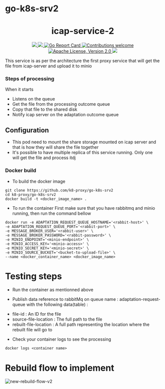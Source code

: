 # go-k8s-srv2

<h1 align="center">icap-service-2</h1>

<p align="center">
    <a href="https://github.com/k8-proxy/go-k8s-srv2/actions/workflows/build.yaml">
        <img src="https://github.com/k8-proxy/go-k8s-srv2/actions/workflows/build.yaml/badge.svg"/>
    </a>
    <a href="https://codecov.io/gh/k8-proxy/go-k8s-srv2">
        <img src="https://codecov.io/gh/k8-proxy/go-k8s-srv2/branch/main/graph/badge.svg"/>
    </a>	    
    <a href="https://goreportcard.com/report/github.com/k8-proxy/go-k8s-srv2">
      <img src="https://goreportcard.com/badge/k8-proxy/go-k8s-srv2" alt="Go Report Card">
    </a>
	<a href="https://github.com/k8-proxy/go-k8s-srv2/pulls">
        <img src="https://img.shields.io/badge/contributions-welcome-brightgreen.svg?style=flat" alt="Contributions welcome">
    </a>
    <a href="https://opensource.org/licenses/Apache-2.0">
        <img src="https://img.shields.io/badge/License-Apache%202.0-blue.svg" alt="Apache License, Version 2.0">
    </a>
    <a href="https://github.com/k8-proxy/go-k8s-srv2/releases/latest">
        <img src="https://img.shields.io/github/release/k8-proxy/go-k8s-srv1.svg?style=flat"/>
    </a>
</p>

This service is as per the architecture the first proxy service that will get the file from icap-server and upload it to minio

### Steps of processing
When it starts
- Listens on the queue
- Get the file from the processing outcome queue
- Copy that file to the shared disk
- Notify icap server on the adaptation outcome queue

## Configuration
- This pod need to mount the share storage mounted on icap server and that is how they will share the file together
- It's possible to have multiple replica of this service running. Only one will get the file and process itdj

### Docker build
- To build the docker image
```
git clone https://github.com/k8-proxy/go-k8s-srv2
cd k8-proxy/go-k8s-srv2
docker build -t <docker_image_name> .
```

- To run the container
First make sure that you have rabbitmq and minio running, then run the command bellow 

```
docker run -e ADAPTATION_REQUEST_QUEUE_HOSTNAME='<rabbit-host>' \ 
-e ADAPTATION_REQUEST_QUEUE_PORT='<rabbit-port>' \
-e MESSAGE_BROKER_USER='<rabbit-user>' \
-e MESSAGE_BROKER_PASSWORD='<rabbit-password>' \
-e MINIO_ENDPOINT='<minio-endpoint>' \ 
-e MINIO_ACCESS_KEY='<minio-access>' \ 
-e MINIO_SECRET_KEY='<minio-secret>' \ 
-e MINIO_SOURCE_BUCKET='<bucket-to-upload-file>' \ 
--name <docker_container_name> <docker_image_name>
```

# Testing steps

- Run the container as mentionned above

- Publish data reference to rabbitMq on queue name : adaptation-request-queue with the following data(table) :
* file-id : An ID for the file
* source-file-location : The full path to the file
* rebuilt-file-location : A full path representing the location where the rebuilt file will go to


- Check your container logs to see the processing

```
docker logs <container name>
```

# Rebuild flow to implement

![new-rebuild-flow-v2](https://github.com/k8-proxy/go-k8s-infra/raw/main/diagram/go-k8s-infra.png)
